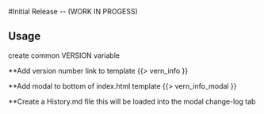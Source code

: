 #Initial Release -- (WORK IN PROGESS)


## Usage

create common VERSION variable

**Add version number link to template
{{> vern_info }}

**Add modal to bottom of index.html template
{{> vern_info_modal }}

**Create a History.md file
this will be loaded into the modal change-log tab
